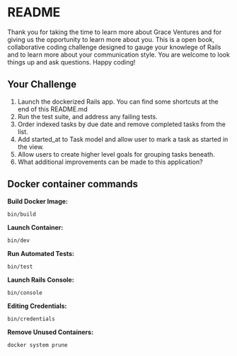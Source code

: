 # README

Thank you for taking the time to learn more about Grace Ventures and for giving us the opportunity to learn more about you.
This is a open book, collaborative coding challenge designed to gauge your knowlege of Rails and to learn more about your communication style. You are welcome to look things up and ask questions. Happy coding!

## Your Challenge
1. Launch the dockerized Rails app. You can find some shortcuts at the end of this README.md
2. Run the test suite, and address any failing tests.
3. Order indexed tasks by due date and remove completed tasks from the list.
4. Add started_at to Task model and allow user to mark a task as started in the view.
5. Allow users to create higher level goals for grouping tasks beneath.
6. What additional improvements can be made to this application?

## Docker container commands

**Build Docker Image:** 
```
bin/build
```

**Launch Container:** 
```
bin/dev
```

**Run Automated Tests:** 
```
bin/test
```

**Launch Rails Console:** 
```
bin/console
```

**Editing Credentials:** 
```
bin/credentials
```

**Remove Unused Containers:** 
```
docker system prune
```
